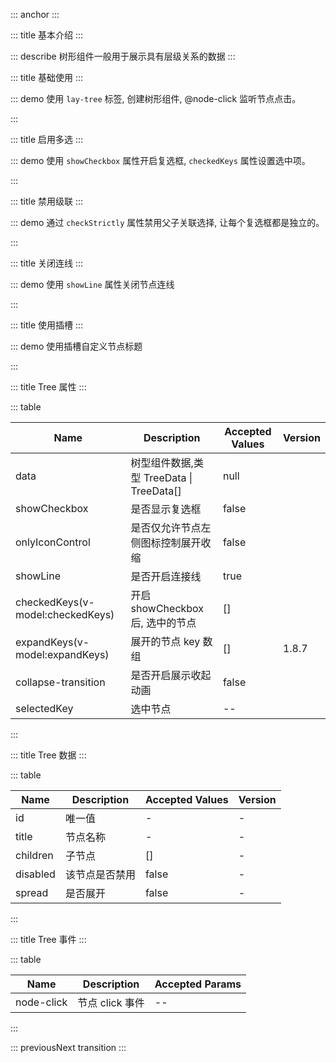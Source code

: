 ::: anchor
:::

::: title 基本介绍
:::

::: describe 树形组件一般用于展示具有层级关系的数据
:::

::: title 基础使用
:::

::: demo 使用 `lay-tree` 标签, 创建树形组件, @node-click 监听节点点击。

<template>
  <lay-tree
    :data="data"
	:onlyIconControl="true"
	v-model:selectedKey="selectedKey"
    @node-click="handleClick"
  >
  </lay-tree>
</template>

<script setup>
import { ref } from 'vue';

const selectedKey = ref(1);

const data = ref([{
	title: '一级1',
	id: 1,
	checked: true,
	children: [{
		title: '二级1-1',
		id: 3,
		href: 'https://www.layui.com/',
		children: [{
			title: '三级1-1-3',
			id: 23,
			children: [{
				title: '四级1-1-3-1',
				id: 24,
				children: [{
					title: '五级1-1-3-1-1',
					id: 30,
					field: ''
				},
				{
					title: '五级1-1-3-1-2',
					id: 31,
				}]
			}]
		},
		{
			title: '三级1-1-1',
			id: 7,
			children: [{
				title: '四级1-1-1-1',
				id: 15,
				href: 'https://www.layui.com/doc/'
			}]
		},
		{
			title: '三级1-1-2',
			id: 8,
			children: [{
				title: '四级1-1-2-1',
				id: 32,
			}]
		}]
	},
	{
		title: '二级1-2',
		id: 4,
		children: [{
			title: '三级1-2-1',
			id: 9,
			disabled: true
		},
		{
			title: '三级1-2-2',
			id: 10,
		}]
	},
	{
		title: '二级1-3',
		id: 20,
		children: [{
			title: '三级1-3-1',
			id: 21,
		},
		{
			title: '三级1-3-2',
			id: 22,
		}]
	}]
},
{
	title: '一级2',
	id: 2,
	children: [{
		title: '二级2-1',
		id: 5,
		spread: true,
		children: [{
			title: '三级2-1-1',
			id: 11,
		},
		{
			title: '三级2-1-2',
			id: 12,
		}]
	},
	{
		title: '二级2-2',
		id: 6,
		children: [{
			title: '三级2-2-1',
			id: 13,
		},
		{
			title: '三级2-2-2',
			id: 14,
			disabled: true
		}]
	}]
},
{
	title: '一级3',
	id: 16,
	children: [{
		title: '二级3-1',
		id: 17,
		fixed: true,
		children: [{
			title: '三级3-1-1',
			id: 18,
		},
		{
			title: '三级3-1-2',
			id: 19,
		}]
	},
	{
		title: '二级3-2',
		id: 27,
		children: [{
			title: '三级3-2-1',
			id: 28,
		},
		{
			title: '三级3-2-2',
			id: 29,
		}]
	}]
}]);

function handleClick(node) {
  console.log("Click Node:" + JSON.stringify(node));
}
</script>

:::

::: title 启用多选
:::

::: demo 使用 `showCheckbox` 属性开启复选框, `checkedKeys` 属性设置选中项。

<template>
  <lay-tree
    :data="data2"
	:showCheckbox="showCheckbox2"
	v-model:checkedKeys="checkedKeys2"
  >
  </lay-tree>
</template>

<script setup>
import { ref } from 'vue';

const checkedKeys2 = ref([]);
const showCheckbox2 = ref(true);

const data2 = ref([{
	title: '一级1',
	id: 1,
	checked: true,
	spread: true,
	children: [{
		title: '二级1-1',
		id: 3,
		href: 'https://www.layui.com/',
		children: [{
			title: '三级1-1-3',
			id: 23,
			children: [{
				title: '四级1-1-3-1',
				id: 24,
				children: [{
					title: '五级1-1-3-1-1',
					id: 30,
					field: ''
				},
				{
					title: '五级1-1-3-1-2',
					id: 31,
				}]
			}]
		},
		{
			title: '三级1-1-1',
			id: 7,
			children: [{
				title: '四级1-1-1-1',
				id: 15,
				href: 'https://www.layui.com/doc/'
			}]
		},
		{
			title: '三级1-1-2',
			id: 8,
			children: [{
				title: '四级1-1-2-1',
				id: 32,
			}]
		}]
	},
	{
		title: '二级1-2',
		id: 4,
		spread: true,
		children: [{
			title: '三级1-2-1',
			id: 9,
			disabled: true
		},
		{
			title: '三级1-2-2',
			id: 10,
		}]
	},
	{
		title: '二级1-3',
		id: 20,
		children: [{
			title: '三级1-3-1',
			id: 21,
		},
		{
			title: '三级1-3-2',
			id: 22,
		}]
	}]
},
{
	title: '一级2',
	id: 2,
	spread: true,
	children: [{
		title: '二级2-1',
		id: 5,
		spread: true,
		children: [{
			title: '三级2-1-1',
			id: 11,
		},
		{
			title: '三级2-1-2',
			id: 12,
		}]
	},
	{
		title: '二级2-2',
		id: 6,
		children: [{
			title: '三级2-2-1',
			id: 13,
		},
		{
			title: '三级2-2-2',
			id: 14,
			disabled: true
		}]
	}]
},
{
	title: '一级3',
	id: 16,
	children: [{
		title: '二级3-1',
		id: 17,
		fixed: true,
		children: [{
			title: '三级3-1-1',
			id: 18,
		},
		{
			title: '三级3-1-2',
			id: 19,
		}]
	},
	{
		title: '二级3-2',
		id: 27,
		children: [{
			title: '三级3-2-1',
			id: 28,
		},
		{
			title: '三级3-2-2',
			id: 29,
		}]
	}]
}]);
</script>

:::

::: title 禁用级联
:::

::: demo 通过 `checkStrictly` 属性禁用父子关联选择, 让每个复选框都是独立的。

<template>
  <lay-tree
	v-model:checkedKeys="checkedKeys3"
    :checkStrictly="true"
	:showCheckbox="true"
	:data="data3"
  >
  </lay-tree>
</template>

<script setup>
import { ref } from 'vue';

const data3 = ref([{
	title: '一级1',
	id: 1,
	checked: true,
	spread: true,
	children: [{
		title: '二级1-1',
		id: 3,
		href: 'https://www.layui.com/',
		children: [{
			title: '三级1-1-3',
			id: 23,
			children: [{
				title: '四级1-1-3-1',
				id: 24,
				children: [{
					title: '五级1-1-3-1-1',
					id: 30,
					field: ''
				},
				{
					title: '五级1-1-3-1-2',
					id: 31,
				}]
			}]
		},
		{
			title: '三级1-1-1',
			id: 7,
			children: [{
				title: '四级1-1-1-1',
				id: 15,
				href: 'https://www.layui.com/doc/'
			}]
		},
		{
			title: '三级1-1-2',
			id: 8,
			children: [{
				title: '四级1-1-2-1',
				id: 32,
			}]
		}]
	},
	{
		title: '二级1-2',
		id: 4,
		spread: true,
		children: [{
			title: '三级1-2-1',
			id: 9,
			disabled: true
		},
		{
			title: '三级1-2-2',
			id: 10,
		}]
	},
	{
		title: '二级1-3',
		id: 20,
		children: [{
			title: '三级1-3-1',
			id: 21,
		},
		{
			title: '三级1-3-2',
			id: 22,
		}]
	}]
},
{
	title: '一级2',
	id: 2,
	spread: true,
	children: [{
		title: '二级2-1',
		id: 5,
		spread: true,
		children: [{
			title: '三级2-1-1',
			id: 11,
		},
		{
			title: '三级2-1-2',
			id: 12,
		}]
	},
	{
		title: '二级2-2',
		id: 6,
		children: [{
			title: '三级2-2-1',
			id: 13,
		},
		{
			title: '三级2-2-2',
			id: 14,
			disabled: true
		}]
	}]
},
{
	title: '一级3',
	id: 16,
	children: [{
		title: '二级3-1',
		id: 17,
		fixed: true,
		children: [{
			title: '三级3-1-1',
			id: 18,
		},
		{
			title: '三级3-1-2',
			id: 19,
		}]
	},
	{
		title: '二级3-2',
		id: 27,
		children: [{
			title: '三级3-2-1',
			id: 28,
		},
		{
			title: '三级3-2-2',
			id: 29,
		}]
	}]
}]);

const checkedKeys3 = ref([2,3])
</script>

:::

::: title 关闭连线
:::

::: demo 使用 `showLine` 属性关闭节点连线

<template>
  <lay-tree
    :data="data"
		v-model:selectedKey="selectedKey"
	:showLine="showLine"
  >
  </lay-tree>
</template>

<script setup>
import { ref } from 'vue';

const showLine=ref(false)
</script>

:::

::: title 使用插槽
:::

::: demo 使用插槽自定义节点标题

<template>
  <lay-tree :data="data">	
	<template #title="{ data }">
		{{ data.id }}
	</template>
  </lay-tree>
</template>

<script setup>
import { ref } from 'vue';
</script>

:::

::: title Tree 属性
:::

::: table

| Name                             | Description                              | Accepted Values | Version |
| -------------------------------- | ---------------------------------------- | --------------- |--------------- |
| data                             | 树型组件数据,类型 TreeData \| TreeData[] | null            | |
| showCheckbox                     | 是否显示复选框                           | false           | |
| onlyIconControl                  | 是否仅允许节点左侧图标控制展开收缩       | false           | |
| showLine                         | 是否开启连接线                           | true            | |
| checkedKeys(v-model:checkedKeys) | 开启 showCheckbox 后, 选中的节点         | []              | |
| expandKeys(v-model:expandKeys)   | 展开的节点 key 数组                      | []              | 1.8.7 |
| collapse-transition              | 是否开启展示收起动画                     | false           | |
| selectedKey                      | 选中节点                                  | --              | |
:::

::: title Tree 数据
:::

::: table

| Name                | Description | Accepted Values | Version |
|---------------------|-------------| --------------- |--------------- |
| id                  | 唯一值          | -               | -|
| title               | 节点名称        | -               | -|
| children            | 子节点          | []              | -|
| disabled            | 该节点是否禁用   | false           | - |
| spread              | 是否展开        | false           | -|

:::

::: title Tree 事件
:::

::: table

| Name       | Description     | Accepted Params |
| ---------- | --------------- | --------------- |
| node-click | 节点 click 事件 | --              |

:::

::: previousNext transition
:::

